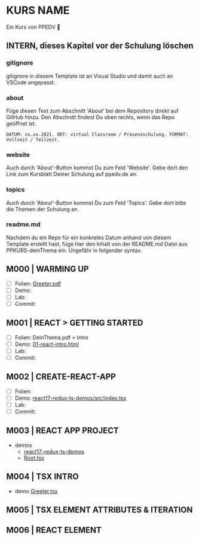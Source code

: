 # KURS NAME

Ein Kurs von PPEDV :rocket:

## INTERN, dieses Kapitel vor der Schulung löschen

### gitignore

gitignore in diesem Template ist an Visual Studio und damit auch an VSCode angepasst.

### about

Füge diesen Text zum Abschnitt 'About' bei dem Repository direkt auf GitHub hinzu. Den Abschnitt findest Du oben rechts, wenn das Repo geöffnet ist.

`DATUM: xx.xx.2021. ORT: virtual Classroom / Präsenzschulung. FORMAT: Vollzeit / Teilzeit.`

### website

Auch durch 'About'-Button kommst Du zum Feld 'Website'. Gebe dort den Link zum Kursblatt Deiner Schulung auf ppedv.de an.

### topics

Auch durch 'About'-Button kommst Du zum Feld 'Topics'. Gebe dort bitte die Themen der Schulung an.

### readme.md

Nachdem du ein Repo für ein konkretes Datum anhand von diesem Template erstellt hast, füge hier den Inhalt von der README.md Datei aus PPKURS-deinThema ein. Ungefähr in folgender syntax.

## M000 | WARMING UP

- [ ] Folien: [Greeter.pdf](m000/platzhalter.md)
- [ ] Demo:
- [ ] Lab:
- [ ] Commit:
  
## M001 | REACT > GETTING STARTED

- [ ] Folien: DeinThema.pdf > Intro
- [ ] Demo: [01-react-intro.html](TRAINER/01-react-intro.html)
- [ ] Lab:
- [ ] Commit:

## M002 | CREATE-REACT-APP

- [ ] Folien:
- [ ] Demo: [react17-redux-ts-demos/src/index.tsx](TRAINER/react17-redux-ts-demos/src/index.tsx)
- [ ] Lab:
- [ ] Commit:

## M003 | REACT APP PROJECT

- demos
  - [react17-redux-ts-demos](TRAINER/react17-redux-ts-demos)
  - [Root.tsx](TRAINER/react17-redux-ts-demos/src/Root.tsx)

## M004 | TSX INTRO

- demo [Greeter.tsx](TRAINER/react17-redux-ts-demos/src/Greeter.tsx)

## M005 | TSX ELEMENT ATTRIBUTES & ITERATION

## M006 | REACT ELEMENT
